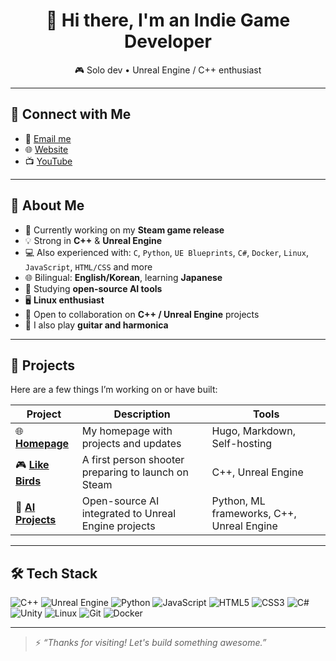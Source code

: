 <h1 align="center">👋 Hi there, I'm an Indie Game Developer</h1>

<p align="center">
  🎮 Solo dev • Unreal Engine / C++ enthusiast
</p>

---

## 🔗 Connect with Me

- 📧 [Email me](mailto:example@gmail.com)
- 🌐 [Website](https://example.com)
- 📺 [YouTube](https://youtube.com/@example)

---

## 🧠 About Me

- 🔨 Currently working on my **Steam game release**
- 💡 Strong in **C++** & **Unreal Engine**
- 💻 Also experienced with:
  `C`, `Python`, `UE Blueprints`, `C#`, `Docker`, `Linux`, `JavaScript`, `HTML/CSS` and more
- 🌐 Bilingual: **English/Korean**, learning **Japanese**
- 🧪 Studying **open-source AI tools**
- 🖥️ **Linux enthusiast**
- 🤝 Open to collaboration on **C++ / Unreal Engine** projects
- 🎸 I also play **guitar and harmonica**

---

## 📂 Projects

Here are a few things I’m working on or have built:

| Project | Description | Tools |
|--------|-------------|-------|
| 🌐 **[Homepage](https://ThinkingDarusik.com/)** | My homepage with projects and updates | Hugo, Markdown, Self-hosting |
| 🎮 **[Like Birds](https://store.steampowered.com/app/2520370/Like_Birds/)** | A first person shooter preparing to launch on Steam | C++, Unreal Engine |
| 🧠 **[AI Projects](https://thinkingdarusik.com/tags/ai/)** | Open-source AI integrated to Unreal Engine projects | Python, ML frameworks, C++, Unreal Engine |

---

## 🛠️ Tech Stack

![C++](https://img.shields.io/badge/C++-00599C?style=flat&logo=c%2B%2B&logoColor=white)
![Unreal Engine](https://img.shields.io/badge/Unreal-313131?style=flat&logo=unrealengine)
![Python](https://img.shields.io/badge/Python-3776AB?style=flat&logo=python&logoColor=white)
![JavaScript](https://img.shields.io/badge/JavaScript-F7DF1E?style=flat&logo=javascript&logoColor=black)
![HTML5](https://img.shields.io/badge/HTML5-E34F26?style=flat&logo=html5&logoColor=white)
![CSS3](https://img.shields.io/badge/CSS3-1572B6?style=flat&logo=css3&logoColor=white)
![C#](https://img.shields.io/badge/C%23-239120?style=flat&logo=csharp&logoColor=white)
![Unity](https://img.shields.io/badge/Unity-000000?style=flat&logo=unity&logoColor=white)
![Linux](https://img.shields.io/badge/Linux-FCC624?style=flat&logo=linux&logoColor=black)
![Git](https://img.shields.io/badge/Git-F05032?style=flat&logo=git&logoColor=white)
![Docker](https://img.shields.io/badge/Docker-2496ED?style=flat&logo=docker&logoColor=white)

---

> ⚡ *“Thanks for visiting! Let's build something awesome.”*
